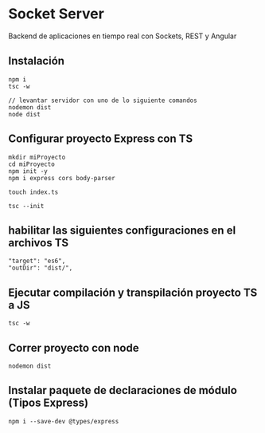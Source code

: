 # Socket Server
Backend de aplicaciones en tiempo real con Sockets, REST y Angular

## Instalación
```
npm i
tsc -w

// levantar servidor con uno de lo siguiente comandos
nodemon dist
node dist
```

## Configurar proyecto Express con TS

```
mkdir miProyecto
cd miProyecto
npm init -y
npm i express cors body-parser

touch index.ts

tsc --init
```

## habilitar las siguientes configuraciones en el archivos TS

```
"target": "es6",
"outDir": "dist/",   
```

## Ejecutar compilación y transpilación proyecto TS a JS

```
tsc -w
```

## Correr proyecto con node

```
nodemon dist
```

## Instalar paquete de declaraciones de módulo (Tipos Express)

```
npm i --save-dev @types/express
```
